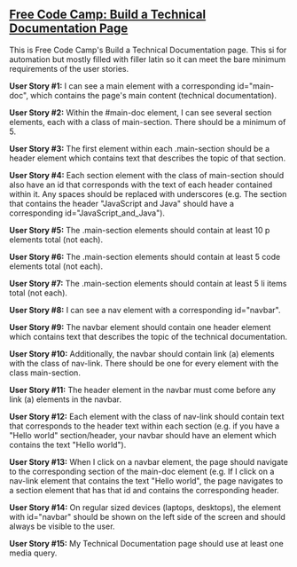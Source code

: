 [Free Code Camp: Build a Technical Documentation Page](https://www.freecodecamp.org/learn/responsive-web-design/responsive-web-design-projects/build-a-technical-documentation-page)
----------------------------

This is Free Code Camp's Build a Technical Documentation page. This si for automation but mostly filled with filler latin so it can meet the bare minimum requirements of the user stories.

**User Story #1:** I can see a main element with a corresponding id="main-doc", which contains the page's main content (technical documentation).

**User Story #2:** Within the #main-doc element, I can see several section elements, each with a class of main-section. There should be a minimum of 5.

**User Story #3:** The first element within each .main-section should be a header element which contains text that describes the topic of that section.

**User Story #4:** Each section element with the class of main-section should also have an id that corresponds with the text of each header contained within it. Any spaces should be replaced with underscores (e.g. The section that contains the header "JavaScript and Java" should have a corresponding id="JavaScript_and_Java").

**User Story #5:** The .main-section elements should contain at least 10 p elements total (not each).

**User Story #6:** The .main-section elements should contain at least 5 code elements total (not each).

**User Story #7:** The .main-section elements should contain at least 5 li items total (not each).

**User Story #8:** I can see a nav element with a corresponding id="navbar".

**User Story #9:** The navbar element should contain one header element which contains text that describes the topic of the technical documentation.

**User Story #10:** Additionally, the navbar should contain link (a) elements with the class of nav-link. There should be one for every element with the class main-section.

**User Story #11:** The header element in the navbar must come before any link (a) elements in the navbar.

**User Story #12:** Each element with the class of nav-link should contain text that corresponds to the header text within each section (e.g. if you have a "Hello world" section/header, your navbar should have an element which contains the text "Hello world").

**User Story #13:** When I click on a navbar element, the page should navigate to the corresponding section of the main-doc element (e.g. If I click on a nav-link element that contains the text "Hello world", the page navigates to a section element that has that id and contains the corresponding header.

**User Story #14:** On regular sized devices (laptops, desktops), the element with id="navbar" should be shown on the left side of the screen and should always be visible to the user.

**User Story #15:** My Technical Documentation page should use at least one media query.
